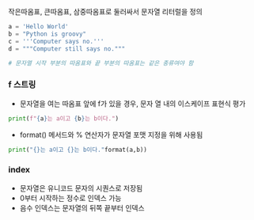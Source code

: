 작은따옴표, 큰따옴표, 삼중따옴표로 둘러싸서 문자열 리터럴을 정의

```python
a = 'Hello World'
b = "Python is groovy"
c = '''Computer says no.'''
d = """Computer still says no."""

# 문자열 시작 부분의 따옴표와 끝 부분의 따옴표는 같은 종류여야 함
```

### f 스트링

- 문자열을 여는 따옴표 앞에 f가 있을 경우, 문자 열 내의 이스케이프 표현식 평가
```python
print(f"{a}는 a이고 {b}는 b이다.")
```
- format() 메서드와 % 연산자가 문자열 포맷 지정을 위해 사용됨
```python
print("{}는 a이고 {}는 b이다."format(a,b))
```

### index
- 문자열은 유니코드 문자의 시퀀스로 저장됨
- 0부터 시작하는 정수로 인덱스 가능
- 음수 인덱스는 문자열의 뒤쪽 끝부터 인덱스


